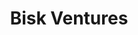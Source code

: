 ---
layout: firm_page
title: "Bisk Ventures"
id: "biskventures.com"
permalink: "/biskventuresbiskventures.com/"
website: "https://www.biskventures.com"
offices: "San Francisco (United States), Tampa (United States)"
investment_stages: "Seed, Series A"
portfolio_companies: "Adjacent Academies, Annoto, APL Next Ed, ArcLab, Authess, Cialfo, CourseKey, Craydel, Edukasyon, eLearn Africa LXD, Enguru, Entagled Group, Future of Learning Fund Africa, GetSet, Kira Talent, Knack, Localized, Lynx Educate, Mainstay, MakeSchool, MeasureOne, NameCoach, Nexford, Pathify, PathStream, PeopleGrove, Practice, Pragya, Presence, Qualified, ReUp Education, Stellic, Vantage Point, Yellowbrick"
portfolio_link: "https://www.biskventures.com/portfolio/"
investment_markets: "EdTech"
founded_year: "2015"
description: "Bisk Ventures is an early-stage venture capital firm focused on accelerating growth for EdTech startups. They invest in innovative technology solutions impacting higher education and corporate learning. Their investments span the higher education lifecycle, from strategic planning to career services."
linkedin: "https://www.linkedin.com/company/bisk-ventures"
twitter: "https://twitter.com/biskventures"
instagram: ""
team_page: "https://www.biskventures.com/about/"
investor_type: "Venture Capital"
crunchbase: "https://www.crunchbase.com/organization/bisk-ventures"
pitchbook: ""

# SEO Optimization
meta_title: "Bisk Ventures - VC Firm - projectstartups.com"
meta_description: "Bisk Ventures, Bisk Ventures is an early-stage venture capital firm focused on accelerating growth for EdTech startups. They invest in innovative technology solution..."
meta_keywords: "Bisk Ventures, EdTech, VC firm, venture capital, startup investor, projectstartups.com"
canonical_url: "https://vc.projectstartups.com/biskventuresbiskventures.com/"
---